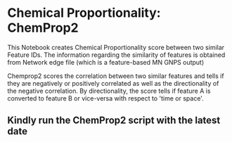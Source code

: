 # Chemical Proportionality: ChemProp2
This Notebook creates Chemical Proportionality score between two similar Feature IDs. The information regarding the similarity of features is obtained from Network edge file (which is a feature-based MN GNPS output)

Chemprop2 scores the correlation between two similar features and tells if they are negatively or positively correlated as well as the directionality of the negative correlation. By directionality, the score tells if feature A is converted to feature B or vice-versa with respect to 'time or space'.

## Kindly run the ChemProp2 script with the latest date
